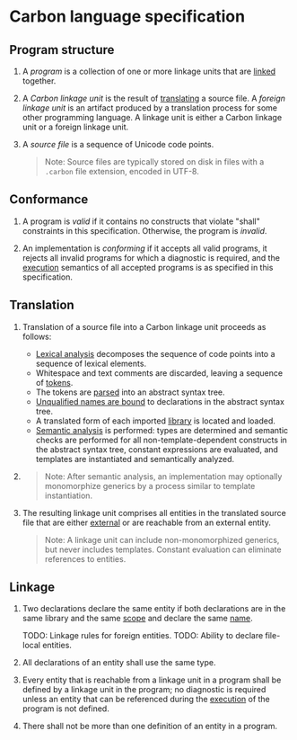 # Carbon language specification

<!--
Part of the Carbon Language project, under the Apache License v2.0 with LLVM
Exceptions. See /LICENSE for license information.
SPDX-License-Identifier: Apache-2.0 WITH LLVM-exception
-->

## Program structure

1. A _program_ is a collection of one or more linkage units that are
   [linked](#linkage) together.

1. A _Carbon linkage unit_ is the result of [translating](#translation) a source
   file. A _foreign linkage unit_ is an artifact produced by a translation
   process for some other programming language. A linkage unit is either a
   Carbon linkage unit or a foreign linkage unit.

1. A _source file_ is a sequence of Unicode code points.

    > Note: Source files are typically stored on disk in files with a `.carbon`
    > file extension, encoded in UTF-8.

## Conformance

1. A program is _valid_ if it contains no constructs that violate "shall"
   constraints in this specification. Otherwise, the program is _invalid_.

1. An implementation is _conforming_ if it accepts all valid programs, it
   rejects all invalid programs for which a diagnostic is required, and the
   [execution](execution.md) semantics of all accepted programs is as specified
   in this specification.

## Translation

1. Translation of a source file into a Carbon linkage unit proceeds as follows:

    - [Lexical analysis](lex.md) decomposes the sequence of code points into a
      sequence of lexical elements.
    - Whitespace and text comments are discarded, leaving a sequence of
      [tokens](lex.md).
    - The tokens are [parsed](parse.md) into an abstract syntax tree.
    - [Unqualified names are bound](names.md) to declarations in the abstract
      syntax tree.
    - A translated form of each imported [library](libs.md) is located and
      loaded.
    - [Semantic analysis](sema.md) is performed: types are determined and
      semantic checks are performed for all non-template-dependent constructs in
      the abstract syntax tree, constant expressions are evaluated, and
      templates are instantiated and semantically analyzed.

1. > Note: After semantic analysis, an implementation may optionally
   > monomorphize generics by a process similar to template instantiation.

1. The resulting linkage unit comprises all entities in the translated source
   file that are either [external](#linkage) or are reachable from an external
   entity.

    > Note: A linkage unit can include non-monomorphized generics, but never
    > includes templates. Constant evaluation can eliminate references to
    > entities.

## Linkage

1. Two declarations declare the same entity if both declarations are in the same
   library and the same [scope](names.md#scopes) and declare the same
   [name](names.md).

    TODO: Linkage rules for foreign entities. TODO: Ability to declare
    file-local entities.

1. All declarations of an entity shall use the same type.

1. Every entity that is reachable from a linkage unit in a program shall be
   defined by a linkage unit in the program; no diagnostic is required unless an
   entity that can be referenced during the [execution](execution.md) of the
   program is not defined.

1. There shall not be more than one definition of an entity in a program.
